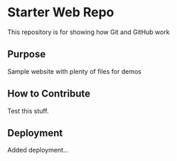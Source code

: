 # Starter Web Repo

This repository is for showing how Git and GitHub work

## Purpose

Sample website with plenty of files for demos

## How to Contribute

Test this stuff.

## Deployment

Added deployment...
